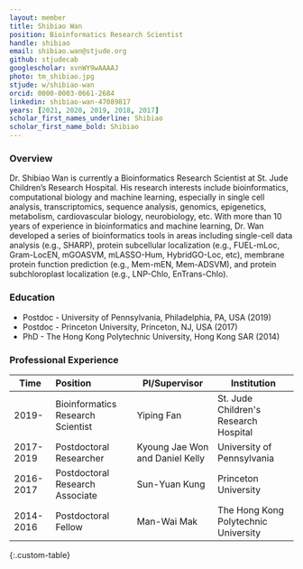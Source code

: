 ```yaml
---
layout: member
title: Shibiao Wan
position: Bioinformatics Research Scientist
handle: shibiao
email: shibiao.wan@stjude.org
github: stjudecab
googlescholar: xvnWY9wAAAAJ
photo: tm_shibiao.jpg
stjude: w/shibiao-wan
orcid: 0000-0003-0661-2684
linkedin: shibiao-wan-47089817
years: [2021, 2020, 2019, 2018, 2017]
scholar_first_names_underline: Shibiao
scholar_first_name_bold: Shibiao
---
```


### Overview
Dr. Shibiao Wan is currently a Bioinformatics Research Scientist at St. Jude Children’s Research Hospital. His research interests include bioinformatics, computational biology and machine learning, especially in single cell analysis, transcriptomics, sequence analysis, genomics, epigenetics, metabolism, cardiovascular biology, neurobiology, etc. With more than 10 years of experience in bioinformatics and machine learning, Dr. Wan developed a series of bioinformatics tools in areas including single-cell data analysis (e.g., SHARP), protein subcellular localization (e.g., FUEL-mLoc, Gram-LocEN, mGOASVM, mLASSO-Hum, HybridGO-Loc, etc), membrane protein function prediction (e.g., Mem-mEN, Mem-ADSVM), and protein subchloroplast localization (e.g., LNP-Chlo, EnTrans-Chlo).

### Education
- Postdoc - University of Pennsylvania, Philadelphia, PA, USA (2019)
- Postdoc - Princeton University, Princeton, NJ, USA (2017)
- PhD - The Hong Kong Polytechnic University, Hong Kong SAR (2014)

### Professional Experience

Time        | Position                          | PI/Supervisor                   | Institution                           |
----------- | :-----------                      | -----------                     | -----------                           |
2019-       | Bioinformatics Research Scientist | Yiping Fan                      | St. Jude Children's Research Hospital |
2017-2019   | Postdoctoral Researcher           | Kyoung Jae Won and Daniel Kelly | University of Pennsylvania            |
2016-2017   | Postdoctoral Research Associate   | Sun-Yuan Kung                   | Princeton University                  |
2014-2016   | Postdoctoral Fellow               | Man-Wai Mak                     | The Hong Kong Polytechnic University  |
{:.custom-table}
